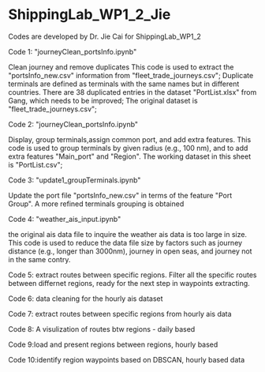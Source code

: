 # ShippingLab_WP1_2_Jie
Codes are developed by Dr. Jie Cai for ShippingLab_WP1_2

Code 1: "journeyClean_portsInfo.ipynb"

Clean journey and remove duplicates
This code is used to extract the "portsInfo_new.csv" information from "fleet_trade_journeys.csv"; Duplicate terminals are defined as terminals with the same names but in different countries. There are 38 duplicated entries in the dataset "PortList.xlsx" from Gang, which needs to be improved; The original dataset is "fleet_trade_journeys.csv";

Code 2: "journeyClean_portsInfo.ipynb"

Display, group terminals,assign common port, and add extra features.
This code is used to group terminals by given radius (e.g., 100 nm), and to add extra features "Main_port" and "Region". The working dataset in this sheet is "PortList.csv";

Code 3: "update1_groupTerminals.ipynb"

Update the port file "portsInfo_new.csv" in terms of the feature "Port Group". A more refined terminals grouping is obtained

Code 4: "weather_ais_input.ipynb"

the original ais data file to inquire the weather ais data is too large in size. 
This code is used to reduce the data file size by factors such as journey distance (e.g., longer than 3000nm), journey in open seas, and journey not in the same contry. 

Code 5: extract routes between specific regions.
Filter all the specific routes between differnet regions, ready for the next step in waypoints extracting. 

Code 6: data cleaning for the hourly ais dataset

Code 7: extract routes between specific regions from hourly ais data

Code 8: A visulization of routes btw regions - daily based

Code 9:load and present regions between regions, hourly based

Code 10:identify region waypoints based on DBSCAN, hourly based data
